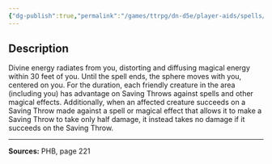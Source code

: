 ```yaml
---
{"dg-publish":true,"permalink":"/games/ttrpg/dn-d5e/player-aids/spells/level-5/circle-of-power/","tags":["ttrpg/dnd/5e","verbal","concentration","spell"],"noteIcon":""}
---
```



## Description
Divine energy radiates from you, distorting and diffusing magical energy within 30 feet of you.
Until the spell ends, the sphere moves with you, centered on you.
For the duration, each friendly creature in the area (including you) has advantage on Saving Throws against spells and other magical effects.
Additionally, when an affected creature succeeds on a Saving Throw made against a spell or magical effect that allows it to make a Saving Throw to take only half damage, it instead takes no damage if it succeeds on the Saving Throw.

---

**Sources:** PHB, page 221
